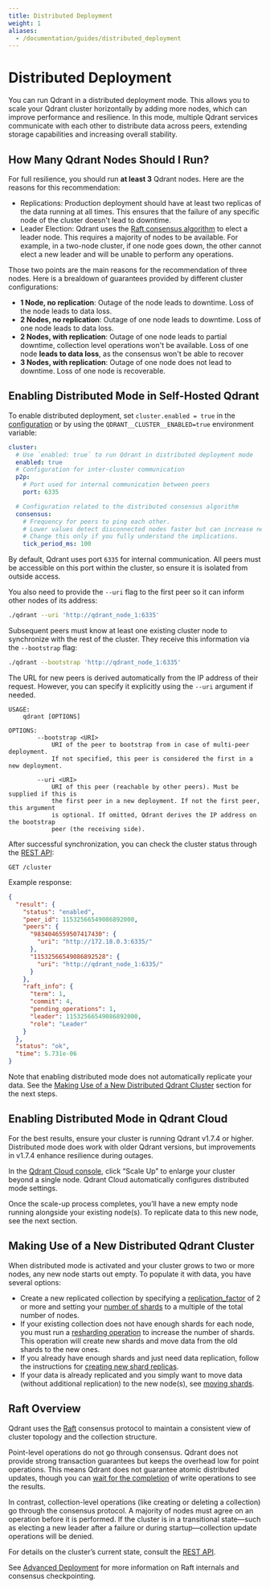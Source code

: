 ```yaml
---
title: Distributed Deployment
weight: 1
aliases:
  - /documentation/guides/distributed_deployment
---
```


# Distributed Deployment

You can run Qdrant in a distributed deployment mode. This allows you to scale your Qdrant cluster horizontally by adding more nodes, which can improve performance and resilience.
In this mode, multiple Qdrant services communicate with each other to distribute data across peers, extending storage capabilities and increasing overall stability.

## How Many Qdrant Nodes Should I Run?

For full resilience, you should run **at least 3** Qdrant nodes. Here are the reasons for this recommendation:

- Replications: Production deployment should have at least two replicas of the data running at all times. This ensures that the failure of any specific node of the cluster doesn't lead to downtime.
- Leader Election: Qdrant uses the [Raft consensus algorithm](https://raft.github.io/) to elect a leader node. This requires a majority of nodes to be available. For example, in a two-node cluster, if one node goes down, the other cannot elect a new leader and will be unable to perform any operations.

Those two points are the main reasons for the recommendation of three nodes. Here is a brealdown of guarantees provided by different cluster configurations:


- **1 Node, no replication**: Outage of the node leads to downtime. Loss of the node leads to data loss.
- **2 Nodes, no replication**: Outage of one node leads to downtime. Loss of one node leads to data loss.
- **2 Nodes, with replication**: Outage of one node leads to partial downtime, collection level operations won't be available. Loss of one node **leads to data loss**, as the consensus won't be able to recover
- **3 Nodes, with replication**: Outage of one node does not lead to downtime. Loss of one node is recoverable.


## Enabling Distributed Mode in Self-Hosted Qdrant

To enable distributed deployment, set `cluster.enabled = true` in the [configuration](/documentation/guides/configuration/) or by using the `QDRANT__CLUSTER__ENABLED=true` environment variable:

```yaml
cluster:
  # Use `enabled: true` to run Qdrant in distributed deployment mode
  enabled: true
  # Configuration for inter-cluster communication
  p2p:
    # Port used for internal communication between peers
    port: 6335

  # Configuration related to the distributed consensus algorithm
  consensus:
    # Frequency for peers to ping each other.
    # Lower values detect disconnected nodes faster but can increase network and CPU overhead.
    # Change this only if you fully understand the implications.
    tick_period_ms: 100
```

By default, Qdrant uses port `6335` for internal communication. All peers must be accessible on this port within the cluster, so ensure it is isolated from outside access.

You also need to provide the `--uri` flag to the first peer so it can inform other nodes of its address:

```bash
./qdrant --uri 'http://qdrant_node_1:6335'
```

Subsequent peers must know at least one existing cluster node to synchronize with the rest of the cluster. They receive this information via the `--bootstrap` flag:

```bash
./qdrant --bootstrap 'http://qdrant_node_1:6335'
```

The URL for new peers is derived automatically from the IP address of their request. However, you can specify it explicitly using the `--uri` argument if needed.

```text
USAGE:
    qdrant [OPTIONS]

OPTIONS:
        --bootstrap <URI>
            URI of the peer to bootstrap from in case of multi-peer deployment.
            If not specified, this peer is considered the first in a new deployment.

        --uri <URI>
            URI of this peer (reachable by other peers). Must be supplied if this is
            the first peer in a new deployment. If not the first peer, this argument
            is optional. If omitted, Qdrant derives the IP address on the bootstrap
            peer (the receiving side).
```

After successful synchronization, you can check the cluster status through the [REST API](https://api.qdrant.tech/master/api-reference/distributed/cluster-status):

```http
GET /cluster
```

Example response:

```json
{
  "result": {
    "status": "enabled",
    "peer_id": 11532566549086892000,
    "peers": {
      "9834046559507417430": {
        "uri": "http://172.18.0.3:6335/"
      },
      "11532566549086892528": {
        "uri": "http://qdrant_node_1:6335/"
      }
    },
    "raft_info": {
      "term": 1,
      "commit": 4,
      "pending_operations": 1,
      "leader": 11532566549086892000,
      "role": "Leader"
    }
  },
  "status": "ok",
  "time": 5.731e-06
}
```

Note that enabling distributed mode does not automatically replicate your data. See the [Making Use of a New Distributed Qdrant Cluster](#making-use-of-a-new-distributed-qdrant-cluster) section for the next steps.

## Enabling Distributed Mode in Qdrant Cloud

For the best results, ensure your cluster is running Qdrant v1.7.4 or higher. Distributed mode does work with older Qdrant versions, but improvements in v1.7.4 enhance resilience during outages.

In the [Qdrant Cloud console](https://cloud.qdrant.io/), click “Scale Up” to enlarge your cluster beyond a single node. Qdrant Cloud automatically configures distributed mode settings.

Once the scale-up process completes, you’ll have a new empty node running alongside your existing node(s). To replicate data to this new node, see the next section.

## Making Use of a New Distributed Qdrant Cluster

When distributed mode is activated and your cluster grows to two or more nodes, any new node starts out empty. To populate it with data, you have several options:

- Create a new replicated collection by specifying a [replication_factor](/documentation/guides/replication/#replication-factor) of 2 or more and setting your [number of shards](/documentation/guides/sharding/#choosing-the-right-number-of-shards) to a multiple of the total number of nodes.  
- If your existing collection does not have enough shards for each node, you must run a [resharding operation](/documentation/production/sharding/#resharding) to increase the number of shards. This operation will create new shards and move data from the old shards to the new ones.
- If you already have enough shards and just need data replication, follow the instructions for [creating new shard replicas](/documentation/guides/replication/#creating-new-shard-replicas).  
- If your data is already replicated and you simply want to move data (without additional replication) to the new node(s), see [moving shards](/documentation/guides/sharding/#moving-shards).

## Raft Overview

Qdrant uses the [Raft](https://raft.github.io/) consensus protocol to maintain a consistent view of cluster topology and the collection structure.

Point-level operations do not go through consensus. Qdrant does not provide strong transaction guarantees but keeps the overhead low for point operations. This means Qdrant does not guarantee atomic distributed updates, though you can [wait for the completion](/documentation/concepts/points/#awaiting-result) of write operations to see the results.

In contrast, collection-level operations (like creating or deleting a collection) go through the consensus protocol. A majority of nodes must agree on an operation before it is performed. If the cluster is in a transitional state—such as electing a new leader after a failure or during startup—collection update operations will be denied.

For details on the cluster’s current state, consult the [REST API](https://api.qdrant.tech/master/api-reference/distributed/cluster-status).

See [Advanced Deployment](/documentation/production/advanced-deployment/) for more information on Raft internals and consensus checkpointing.
